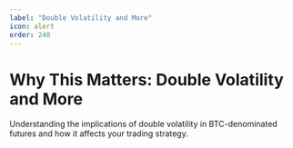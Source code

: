 ```yaml
---
label: "Double Volatility and More"
icon: alert
order: 240
---
```


# Why This Matters: Double Volatility and More

Understanding the implications of double volatility in BTC-denominated futures and how it affects your trading strategy.
